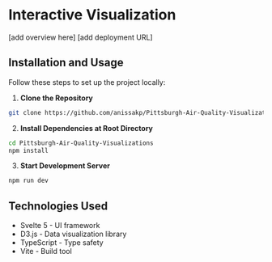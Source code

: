 # Interactive Visualization

[add overview here]
[add deployment URL]


## Installation and Usage
Follow these steps to set up the project locally:

1. **Clone the Repository**
```bash
git clone https://github.com/anissakp/Pittsburgh-Air-Quality-Visualizations.git
```

2. **Install Dependencies at Root Directory**
```bash
cd Pittsburgh-Air-Quality-Visualizations
npm install
```

3. **Start Development Server**
```bash
npm run dev
```

## Technologies Used
- Svelte 5 - UI framework
- D3.js - Data visualization library
- TypeScript - Type safety
- Vite - Build tool

